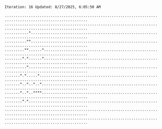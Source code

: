 `Iteration: 16 Updated: 8/27/2025, 6:05:50 AM`
<!-- GOL_START -->
`............................................................................................................`</br>
`............................................................................................................`</br>
`...........*................................................................................................`</br>
`..........**................................................................................................`</br>
`.........**......*..........................................................................................`</br>
`........*.*......*..........................................................................................`</br>
`..........*.................................................................................................`</br>
`.......*.*.....*............................................................................................`</br>
`.......*..*..*..*...........................................................................................`</br>
`.......*..*..****...........................................................................................`</br>
`........*.*.................................................................................................`</br>
`............................................................................................................`</br>
`............................................................................................................`</br>
<!-- GOL_END -->